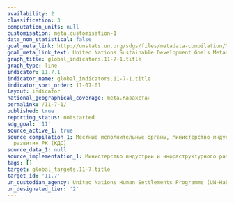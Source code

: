 ```yaml
---
availability: 2
classification: 3
computation_units: null
customisation: meta.customisation-1
data_non_statistical: false
goal_meta_link: http://unstats.un.org/sdgs/files/metadata-compilation/Metadata-Goal-11.pdf
goal_meta_link_text: United Nations Sustainable Development Goals Metadata (pdf 2066kB)
graph_title: global_indicators.11-7-1.title
graph_type: line
indicator: 11.7.1
indicator_name: global_indicators.11-7-1.title
indicator_sort_order: 11-07-01
layout: indicator
national_geographical_coverage: meta.Казахстан
permalink: /11-7-1/
published: true
reporting_status: notstarted
sdg_goal: '11'
source_active_1: true
source_compilation_1: Местные исполнительные органы, Министерство индустрии и инфраструктурного
  развития РК (КДС)
source_data_1: null
source_implementation_1: Министерство индустрии и инфраструктурного развития РК
tags: []
target: global_targets.11-7.title
target_id: '11.7'
un_custodian_agency: United Nations Human Settlements Programme (UN-Habitat)
un_designated_tier: '2'
---
```

